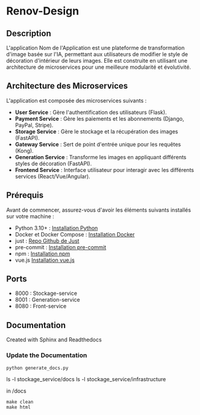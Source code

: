 # Renov-Design

## Description
L'application Nom de l'Application est une plateforme de transformation d'image basée sur l'IA, permettant aux utilisateurs de modifier le style de décoration d'intérieur de leurs images. Elle est construite en utilisant une architecture de microservices pour une meilleure modularité et évolutivité.

##  Architecture des Microservices
   L'application est composée des microservices suivants :

- **User Service** : Gère l'authentification des utilisateurs (Flask).
- **Payment Service** : Gère les paiements et les abonnements (Django, PayPal, Stripe).
- **Storage Service** : Gère le stockage et la récupération des images (FastAPI).
- **Gateway Service** : Sert de point d'entrée unique pour les requêtes (Kong).
- **Generation Service** : Transforme les images en appliquant différents styles de décoration (FastAPI).
- **Frontend Service** : Interface utilisateur pour interagir avec les différents services (React/Vue/Angular).

## Prérequis
Avant de commencer, assurez-vous d'avoir les éléments suivants installés sur votre machine :

- Python 3.10+ : [Installation Python](https://www.python.org/downloads/)
- Docker et Docker Compose : [Installation Docker](https://docs.docker.com/engine/install/)
- just : [Repo Github de Just](https://github.com/casey/just)
- pre-commit : [Installation pre-commit](https://pre-commit.com/)
- npm : [Installation npm](https://docs.npmjs.com/cli/v10/commands/npm-install)
- vue.js [Installation vue.js](https://vuejs.org/guide/quick-start)
## Ports

- 8000 : Stockage-service
- 8001 : Generation-service
- 8080 : Front-service

## Documentation
Created with Sphinx and Readthedocs
### Update the Documentation 
``` 
python generate_docs.py 
```
ls -l stockage_service/docs
ls -l stockage_service/infrastructure

in /docs
```
make clean
make html
```